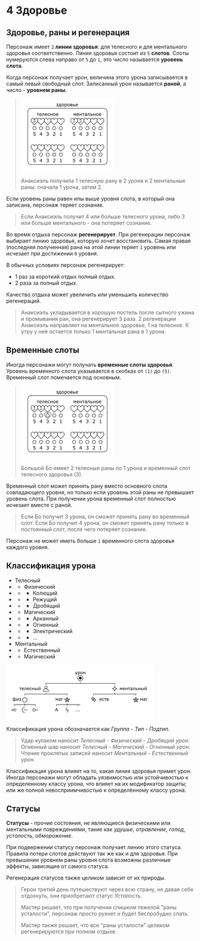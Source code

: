 # 4 Здоровье

## Здоровье, раны и регенерация

Персонаж имеет `2` **линии здоровья**: для телесного и для ментального здоровья соответственно.
Линия здоровья состоит из `5` **слотов**.
Слоты нумеруются слева направо от `5` до `1`, это число называется **уровень слота**.

Когда персонаж получает урон, величина этого урона записывается в самый левый свободный слот.
Записанный урон называется **раной**, а число - **уровнем раны**.

>![](img/4_health.png)
>
>Анаксиэль получила 1 телесную рану в 2 урона и 2 ментальные раны: сначала 1 урона, затем 2.

Если уровень раны равен илы выше уровня слота, в который она записана, персонаж теряет сознание.

>Если Анаксиэль получит 4 или больше телесного урона, либо 3 или больше ментального - она потеряет сознание.

Во время отдыха персонаж **регенерирует**.
При регенерации персонаж выбирает линию здоровья, которую хочет восстановить.
Самая правая (последняя полученная) рана на этой линии теряет `1` уровень или исчезает при достижении `0` уровня.

В обычных условиях персонаж регенерирует:
- 1 раз за короткий отдых полный отдых.
- 2 раза за полный отдых.

Качество отдыха может увеличить или уменьшить количество регенераций.

>Анаксиэль укладывается в хорошую постель после сытного ужина и промывания ран, она регенерирует 3 раза.
>2 регенерации Анаксиэль направляет на ментальное здоровье, 1 на телесное.
>К утру у неё остается только 1 ментальная рана в 1 урона.

## Временные слоты

Иногда персонажи могут получать **временные слоты здоровья**.
Уровень временного слота указывается в скобках от `(1)` до `(5)`.
Временный слот помечается под основным.

>![](img/4_temp_health.png)
>
>Большой Бо имеет 2 телесные раны по 1 урона и временный слот телесного здоровья (3).

Временный слот может принять рану вместо основного слота совпадающего уровня,
но только если уровень этой раны не превышает уровень слота.
При получении урона временный слот полностью исчезает вместе с раной.

>Если Бо получит 3 урона, он сможет принять рану во временный слот.
>Если Бо получит 4 урона, он сможет принять рану только в постоянный слот, после чего потеряет сознание.

Персонаж не может иметь больше `1` временного слота здоровья каждого уровня.

## Классификация урона

- Телесный
- - Физический
- - - Колющий
- - - Режущий
- - - Дробящий
- - Магический
- - - Арканный
- - - Огненный
- - - Электрический
- - - ...
- Ментальный
- - Естественный
- - Магический

![](img/4_damage.png)

Классификация урона обозначается как _Группа - Тип - Подтип_.

>Удар кулаком наносит _Телесный - Физический - Дробящий урон_.
>Огненный шар наносит _Телесный - Магический - Огненный урон_.
>Чтение проклятых записей наносит _Ментальный - Естественный урон_.

Классификация урона влияет на то, какая линия здоровья примет урон.
Иногда персонажи могут обладать уязвимостью или устойчивостью к определенному классу урона,
что влияет на их модификатор защиты; или же полной невосприимчивостью к определённому классу урона.

## Статусы

**Статусы** - прочие состояния, не являющиеся физическими или ментальными повреждениями,
такие как _удушье_, _отравление_, _голод_, _усталость_, _обморожение_.

При подвержении статусу персонаж получает линию этого статуса.
Правила потери слотов действуют так же как и для здоровья.
При превышении уровнем раны уровня слота возможны различные эффекты, зависящие от самого статуса.

Регенерация статусов также целиком зависит от их природы.

>Герои третий день путешествуют через всю страну, не давая себе отдохнуть, они приобретают статус _Усталость_.
>
>Мастер решает, что при получении слишком тяжелой "раны усталости", персонаж просто рухнет и будет беспробудно спать.
>
>Мастер также решает, что все "раны усталости" целиком регенерируются при полном отдыхе.